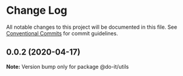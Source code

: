 # Change Log

All notable changes to this project will be documented in this file.
See [Conventional Commits](https://conventionalcommits.org) for commit guidelines.

## 0.0.2 (2020-04-17)

**Note:** Version bump only for package @do-it/utils
